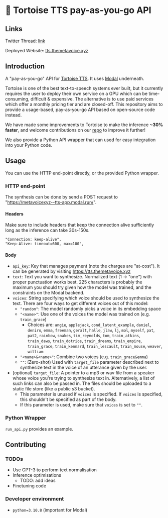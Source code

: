 # 🐢 Tortoise TTS pay-as-you-go API

## Links
Twitter Thread: [link](https://twitter.com/vatsal_aggarwal/status/1612536547248836608?s=20)

Deployed Website: [tts.themetavoice.xyz](https://tts.themetavoice.xyz)

## Introduction

A "pay-as-you-go" API for [Tortoise TTS](https://github.com/neonbjb/tortoise-tts/). It uses [Modal](https://modal.com/) underneath.

Tortoise is one of the best text-to-speech systems ever built, but it currently requires the user to deploy their own service on a GPU which can be time-consuming, difficult & expensive. The alternative is to use paid services which offer a monthly pricing tier and are closed-off. This repository aims to provide a usage-based, pay-as-you-go API based on open-source code instead.

We have made some improvements to Tortoise to make the inference **~30% faster**, and welcome contributions on our [repo](https://github.com/metavoicexyz/tortoise-tts) to improve it further!

We also provide a Python API wrapper that can used for easy integration into your Python code.

## Usage
You can use the HTTP end-point directly, or the provided Python wrapper.

### HTTP end-point
The synthesis can be done by send a POST request to "https://metavoicexyz--tts-app.modal.run/". 

#### Headers
Make sure to include headers that keep the connection alive sufficiently long as the inference can take 30s-150s.
```
"Connection: keep-alive",
"Keep-Alive: timeout=600, max=100",
```

#### Body
- `api_key`: Key that manages payment (note the charges are "at-cost"). It can be generated by visiting https://tts.themetavoice.xyz
- `text`: Text you want to synthesize. Normalized text (1 -> "one") with proper punctuation works best. 225 characters is probably the maximum you should try given how the model was trained, and the constraints on the Modal backend.
- `voices`: String specifying which voice should be used to synthesize the text. There are four ways to get different voices out of this model:
    - `"random"`: The model randomly picks a voice in its embedding space
    - `"<name>"`: Use one of the voices the model was trained on (e.g. `train_grace`)
        - Choices are: `angie`, `applejack`, `cond_latent_example`, `daniel`, `deniro`, `emma`, `freeman`, `geralt`, `halle`, `jlaw`, `lj`, `mol`, `myself`, `pat`, `pat2`, `rainbow`, `snakes`, `tim_reynolds`, `tom`, `train_atkins`, `train_daws`, `train_dotrice`, `train_dreams`, `train_empire`, `train_grace`, `train_kennard`, `train_lescault`, `train_mouse`, `weaver`, `william`
    - `"<name>&<name>"`: Combine two voices (e.g. `train_grace&emma`)
    - `""`: (Zero-shot) Used with `target_file` parameter described next to synthesize text in the voice of an utterance given by the user.
- [optional] `target_file`: A pointer to a mp3 or wav file from a speaker whose voice you're trying to synthesize text in. Alternatively, a list of such links can also be passed in. The files should be uploaded to a static file store (like a public s3 bucket).
    - This parameter is unused if `voices` is specified. If `voices` is specified, this shouldn't be specified as part of the body.
    - If this parameter is used, make sure that `voices` is set to `""`. 

### Python Wrapper
`run_api.py` provides an example.

## Contributing

### TODOs
- Use GPT-3 to perform text normalisation
- Inference optimisations
    - TODO: add ideas
- Finetuning code 

### Developer environment
- `python=3.10.8` (important for Modal)
